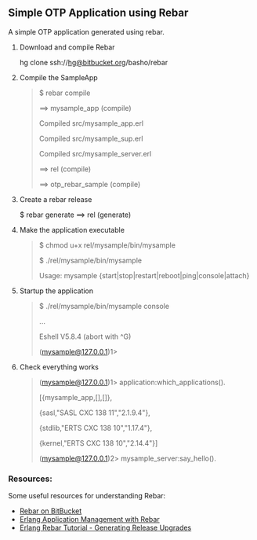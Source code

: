 ## Simple OTP Application using Rebar

A simple OTP application generated using rebar.

1. Download and compile Rebar

    hg clone ssh://hg@bitbucket.org/basho/rebar

2. Compile the SampleApp

    >$ rebar compile
    >
    >==> mysample_app (compile)
    >
    >Compiled src/mysample_app.erl
    >
    >Compiled src/mysample_sup.erl
    >
    >Compiled src/mysample_server.erl
    >
    >==> rel (compile)
    >
    >==> otp_rebar_sample (compile)

3. Create a rebar release

    $ rebar generate
    ==> rel (generate)

4. Make the application executable

    >$ chmod u+x rel/mysample/bin/mysample
    >
    >$ ./rel/mysample/bin/mysample
    >
    >Usage: mysample {start|stop|restart|reboot|ping|console|attach}

5. Startup the application

    >$ ./rel/mysample/bin/mysample console
    >
    >...
    >
    >Eshell V5.8.4  (abort with ^G)
    >
    > (mysample@127.0.0.1)1>

6. Check everything works

    >(mysample@127.0.0.1)1> application:which_applications().
    >
    >[{mysample_app,[],[]},
    >
    >{sasl,"SASL  CXC 138 11","2.1.9.4"},
    >
    >{stdlib,"ERTS  CXC 138 10","1.17.4"},
    >
    >{kernel,"ERTS  CXC 138 10","2.14.4"}]
    >
    >(mysample@127.0.0.1)2> mysample_server:say_hello().


### Resources:
Some useful resources for understanding Rebar:

* [Rebar on BitBucket](https://bitbucket.org/basho/rebar/wiki/Home)
* [Erlang Application Management with Rebar](http://alancastro.org/2010/05/01/erlang-application-management-with-rebar.html)
* [Erlang Rebar Tutorial - Generating Release Upgrades](http://www.metabrew.com/article/erlang-rebar-tutorial-generating-releases-upgrades)

